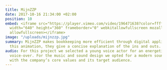 ```yaml
---
title: MijnZZP
date: 2017-10-16 21:34:00 +02:00
position: 10
embed: <iframe src="https://player.vimeo.com/video/196471638?color=ffffff&title=0&byline=0&portrait=0"
  width="640" height="360" frameborder="0" webkitallowfullscreen mozallowfullscreen
  allowfullscreen></iframe>
image: "/uploads/mijnzzp.jpg"
summary: MijnZZP makes bookkeeping more efficient through digital applications. With
  this animation, they give a concise explanation of the ins and outs.
audio: For this project we selected a young voice actor for an energetic and charismatic
  voice-over. For the music and sound design we opted for a modern sound scheme, agreeing
  with the company’s core values and its target audience.
---
```



